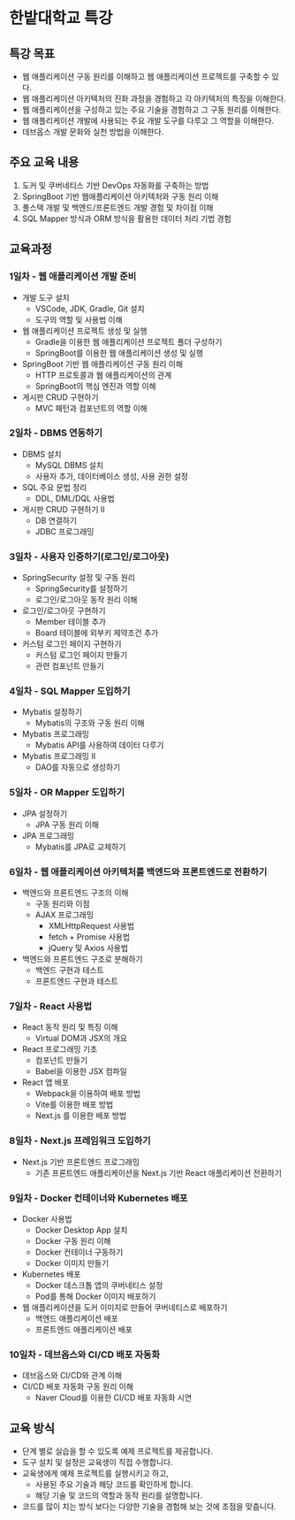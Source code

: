 # 한밭대학교 특강

## 특강 목표

- 웹 애플리케이션 구동 원리를 이해하고 웹 애플리케이션 프로젝트를 구축할 수 있다.
- 웹 애플리케이션 아키텍처의 진화 과정을 경험하고 각 아키텍처의 특징을 이해한다.
- 웹 애플리케이션을 구성하고 있는 주요 기술을 경험하고 그 구동 원리를 이해한다.
- 웹 애플리케이션 개발에 사용되는 주요 개발 도구를 다루고 그 역할을 이해한다.
- 데브옵스 개발 문화와 실천 방법을 이해한다.

## 주요 교육 내용

1. 도커 및 쿠버네티스 기반 DevOps 자동화를 구축하는 방법
2. SpringBoot 기반 웹애플리케이션 아키텍처와 구동 원리 이해
3. 풀스택 개발 및 백엔드/프론트엔드 개발 경험 및 차이점 이해
4. SQL Mapper 방식과 ORM 방식을 활용한 데이터 처리 기법 경험

## 교육과정

### 1일차 - 웹 애플리케이션 개발 준비

- 개발 도구 설치
  - VSCode, JDK, Gradle, Git 설치
  - 도구의 역할 및 사용법 이해
- 웹 애플리케이션 프로젝트 생성 및 실행
  - Gradle을 이용한 웹 애플리케이션 프로젝트 폴더 구성하기
  - SpringBoot를 이용한 웹 애플리케이션 생성 및 실행
- SpringBoot 기반 웹 애플리케이션 구동 원리 이해
  - HTTP 프로토콜과 웹 애플리케이션의 관계
  - SpringBoot의 핵심 엔진과 역할 이해
- 게시판 CRUD 구현하기
  - MVC 패턴과 컴포넌트의 역할 이해

### 2일차 - DBMS 연동하기

- DBMS 설치
  - MySQL DBMS 설치
  - 사용자 추가, 데이터베이스 생성, 사용 권한 설정
- SQL 주요 문법 정리
  - DDL, DML/DQL 사용법
- 게시판 CRUD 구현하기 II
  - DB 연결하기
  - JDBC 프로그래밍

### 3일차 - 사용자 인증하기(로그인/로그아웃)

- SpringSecurity 설정 및 구동 원리
  - SpringSecurity를 설정하기
  - 로그인/로그아웃 동작 원리 이해
- 로그인/로그아웃 구현하기
  - Member 테이블 추가
  - Board 테이블에 외부키 제약조건 추가
- 커스텀 로그인 페이지 구현하기
  - 커스텀 로그인 페이지 만들기
  - 관련 컴포넌트 만들기

### 4일차 - SQL Mapper 도입하기

- Mybatis 설정하기
  - Mybatis의 구조와 구동 원리 이해
- Mybatis 프로그래밍
  - Mybatis API를 사용하여 데이터 다루기
- Mybatis 프로그래밍 II
  - DAO를 자동으로 생성하기

### 5일차 - OR Mapper 도입하기

- JPA 설정하기
  - JPA 구동 원리 이해
- JPA 프로그래밍
  - Mybatis를 JPA로 교체하기

### 6일차 - 웹 애플리케이션 아키텍처를 백엔드와 프론트엔드로 전환하기

- 백엔드와 프론트엔드 구조의 이해
  - 구동 원리와 이점
  - AJAX 프로그래밍
    - XMLHttpRequest 사용법
    - fetch + Promise 사용법
    - jQuery 및 Axios 사용법
- 백엔드와 프론트엔드 구조로 분해하기
  - 백엔드 구현과 테스트
  - 프론트엔드 구현과 테스트

### 7일차 - React 사용법

- React 동작 원리 및 특징 이해
  - Virtual DOM과 JSX의 개요
- React 프로그래밍 기초
  - 컴포넌트 만들기
  - Babel을 이용한 JSX 컴파일
- React 앱 배포
  - Webpack을 이용하여 배포 방법
  - Vite를 이용한 배포 방법
  - Next.js 를 이용한 배포 방법

### 8일차 - Next.js 프레임워크 도입하기

- Next.js 기반 프론트엔드 프로그래밍
  - 기존 프론트엔드 애플리케이션을 Next.js 기반 React 애플리케이션 전환하기

### 9일차 - Docker 컨테이너와 Kubernetes 배포

- Docker 사용법
  - Docker Desktop App 설치
  - Docker 구동 원리 이해
  - Docker 컨테이너 구동하기
  - Docker 이미지 만들기
- Kubernetes 배포
  - Docker 데스크톱 앱의 쿠버네티스 설정
  - Pod를 통해 Docker 이미지 배포하기
- 웹 애플리케이션을 도커 이미지로 만들어 쿠버네티스로 배포하기
  - 백엔드 애플리케이션 배포
  - 프론트엔드 애플리케이션 배포

### 10일차 - 데브옵스와 CI/CD 배포 자동화

- 데브옵스와 CI/CD와 관계 이해
- CI/CD 배포 자동화 구동 원리 이해
  - Naver Cloud를 이용한 CI/CD 배포 자동화 시연

## 교육 방식

- 단계 별로 실습을 할 수 있도록 예제 프로젝트를 제공합니다.
- 도구 설치 및 설정은 교육생이 직접 수행합니다.
- 교육생에게 예제 프로젝트를 실행시키고 하고,
  - 사용된 주요 기술과 해당 코드를 확인하게 합니다.
  - 해당 기술 및 코드의 역할과 동작 원리를 설명합니다.
- 코드를 많이 치는 방식 보다는 다양한 기술을 경험해 보는 것에 초점을 맞춥니다.
